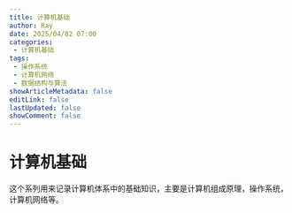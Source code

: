 ```yaml
---
title: 计算机基础
author: Ray
date: 2025/04/02 07:00
categories:
 - 计算机基础
tags:
 - 操作系统
 - 计算机网络
 - 数据结构与算法
showArticleMetadata: false
editLink: false
lastUpdated: false
showComment: false
---
```

# 计算机基础

这个系列用来记录计算机体系中的基础知识，主要是计算机组成原理，操作系统，计算机网络等。
